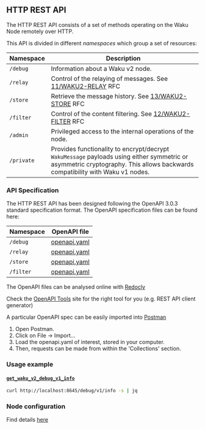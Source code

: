 ## HTTP REST API

The HTTP REST API consists of a set of methods operating on the Waku Node remotely over HTTP.

This API is divided in different _namespaces_ which group a set of resources:

| Namespace | Description |
------------|--------------
| `/debug` | Information about a Waku v2 node. |
| `/relay` | Control of the relaying of messages. See [11/WAKU2-RELAY](https://rfc.vac.dev/spec/11/) RFC |
| `/store` | Retrieve the message history. See [13/WAKU2-STORE](https://rfc.vac.dev/spec/13/) RFC |
| `/filter` | Control of the content filtering. See [12/WAKU2-FILTER](https://rfc.vac.dev/spec/12/) RFC |
| `/admin` | Privileged access to the internal operations of the node. |
| `/private` | Provides functionality to encrypt/decrypt `WakuMessage` payloads using either symmetric or asymmetric cryptography. This allows backwards compatibility with Waku v1 nodes. |


### API Specification

The HTTP REST API has been designed following the OpenAPI 3.0.3 standard specification format.
The OpenAPI specification files can be found here:

| Namespace | OpenAPI file |
------------|--------------
| `/debug` | [openapi.yaml](https://github.com/waku-org/nwaku/blob/master/waku/v2/node/rest/debug/openapi.yaml) |
| `/relay` | [openapi.yaml](https://github.com/waku-org/nwaku/blob/master/waku/v2/node/rest/relay/openapi.yaml) |
| `/store` | [openapi.yaml](https://github.com/waku-org/nwaku/blob/master/waku/v2/node/rest/store/openapi.yaml) |
| `/filter` | [openapi.yaml](https://github.com/waku-org/nwaku/blob/master/waku/v2/node/rest/filter/openapi.yaml) |

The OpenAPI files can be analysed online with [Redocly](https://redocly.github.io/redoc/)

Check the [OpenAPI Tools](https://openapi.tools/) site for the right tool for you (e.g. REST API client generator)

A particular OpenAPI spec can be easily imported into [Postman](https://www.postman.com/downloads/)
  1. Open Postman.
  2. Click on File -> Import...
  2. Load the openapi.yaml of interest, stored in your computer.
  3. Then, requests can be made from within the 'Collections' section.


### Usage example

#### [`get_waku_v2_debug_v1_info`](https://rfc.vac.dev/spec/16/#get_waku_v2_debug_v1_info)

```bash
curl http://localhost:8645/debug/v1/info -s | jq
```


### Node configuration
Find details [here](https://github.com/waku-org/nwaku/tree/master/docs/operators/how-to/configure-rest-api.md)
